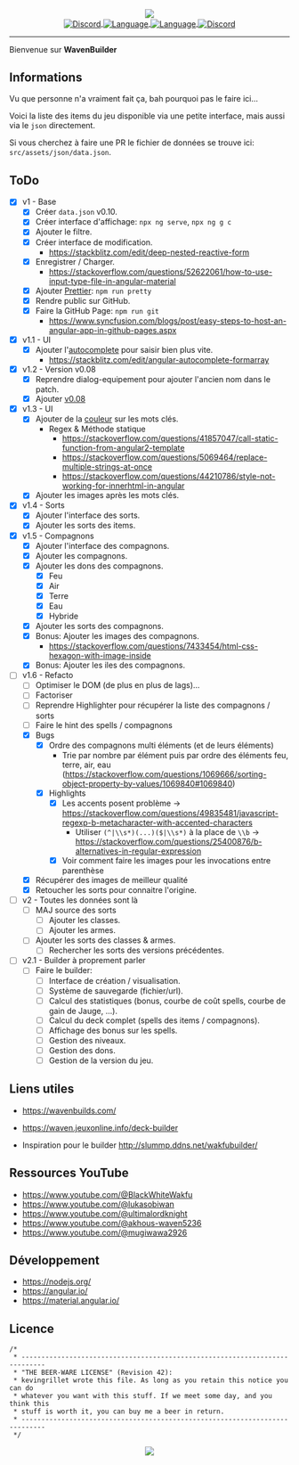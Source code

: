 <div align="center">
   <a href="https://github.com/kyechan99/capsule-render">
      <img align="center" src="https://capsule-render.vercel.app/api?type=waving&color=gradient&height=250&section=header&text=WavenBuilder&fontAlignY=30&fontSize=80" />
   </a>
   <br>
   <a href="https://discord.gg/scdUu3SUQm">
      <img align="center" alt="Discord" src="https://img.shields.io/badge/Licence-GPLv3-blue.svg?logo=gnu" />
   </a>
   <a href="https://www.typescriptlang.org/">
      <img align="center" alt="Language" src="https://img.shields.io/badge/Language-TypeScript-0076c6?logo=typescript&logoColor=0076c6" />
   </a>
   <a href="https://angular.io/">
      <img align="center" alt="Language" src="https://img.shields.io/badge/Framework-Angular_15-dd0031?logo=angular&logoColor=dd0031" />
   </a>
   <a href="https://discord.gg/scdUu3SUQm">
      <img align="center" alt="Discord" src="https://img.shields.io/discord/914218630214983730?label=Discord&logo=Discord" />
   </a>
   <hr>
</div>

Bienvenue sur **WavenBuilder**

## Informations

Vu que personne n'a vraiment fait ça, bah pourquoi pas le faire ici...

Voici la liste des items du jeu disponible via une petite interface, mais aussi via le `json` directement.

Si vous cherchez à faire une PR le fichier de données se trouve ici: `src/assets/json/data.json`.

## ToDo

- [x] v1 - Base
  - [x] Créer `data.json` v0.10.
  - [x] Créer interface d'affichage: `npx ng serve`, `npx ng g c`
  - [x] Ajouter le filtre.
  - [x] Créer interface de modification.
    - <https://stackblitz.com/edit/deep-nested-reactive-form>
  - [x] Enregistrer / Charger.
    - <https://stackoverflow.com/questions/52622061/how-to-use-input-type-file-in-angular-material>
  - [x] Ajouter [Prettier](<https://prettier.io/>): `npm run pretty`
  - [x] Rendre public sur GitHub.
  - [x] Faire la GitHub Page: `npm run git`
    - <https://www.syncfusion.com/blogs/post/easy-steps-to-host-an-angular-app-in-github-pages.aspx>
- [x] v1.1 - UI
  - [x] Ajouter l'[autocomplete](<https://material.angular.io/components/autocomplete/overview>) pour saisir bien plus vite.
    - <https://stackblitz.com/edit/angular-autocomplete-formarray>
- [x] v1.2 - Version v0.08
  - [x] Reprendre dialog-equipement pour ajouter l'ancien nom dans le patch.
  - [x] Ajouter [v0.08](<https://forum.waven-game.com/fr/4-discussions-generales/1413-encyclopedie-objets-8>)
- [x] v1.3 - UI
  - [x] Ajouter de la [couleur](https://www.codeproject.com/Questions/1163473/Find-a-word-in-text-and-change-the-color) sur les mots clés.
    - Regex & Méthode statique
      - <https://stackoverflow.com/questions/41857047/call-static-function-from-angular2-template>
      - <https://stackoverflow.com/questions/5069464/replace-multiple-strings-at-once>
      - <https://stackoverflow.com/questions/44210786/style-not-working-for-innerhtml-in-angular>
  - [x] Ajouter les images après les mots clés.
- [x] v1.4 - Sorts
  - [x] Ajouter l'interface des sorts.
  - [x] Ajouter les sorts des items.
- [x] v1.5 - Compagnons
  - [x] Ajouter l'interface des compagnons.
  - [x] Ajouter les compagnons.
  - [x] Ajouter les dons des compagnons.
    - [x] Feu
    - [x] Air
    - [x] Terre
    - [x] Eau
    - [x] Hybride
  - [x] Ajouter les sorts des compagnons.
  - [x] Bonus: Ajouter les images des compagnons.
    - <https://stackoverflow.com/questions/7433454/html-css-hexagon-with-image-inside>
  - [x] Bonus: Ajouter les iles des compagnons.
- [ ] v1.6 - Refacto
  - [ ] Optimiser le DOM (de plus en plus de lags)...
  - [ ] Factoriser
  - [ ] Reprendre Highlighter pour récupérer la liste des compagnons / sorts
  - [ ] Faire le hint des spells / compagnons
  - [x] Bugs
    - [x] Ordre des compagnons multi éléments (et de leurs éléments)
      - Trie par nombre par élément puis par ordre des éléments feu, terre, air, eau (<https://stackoverflow.com/questions/1069666/sorting-object-property-by-values/1069840#1069840>)
    - [x] Highlights
      - [x] Les accents posent problème -> <https://stackoverflow.com/questions/49835481/javascript-regexp-b-metacharacter-with-accented-characters>
        - Utiliser `(^|\\s*)(...)($|\\s*)` à la place de `\\b` -> <https://stackoverflow.com/questions/25400876/b-alternatives-in-regular-expression>
      - [x] Voir comment faire les images pour les invocations entre parenthèse
  - [x] Récupérer des images de meilleur qualité
  - [x] Retoucher les sorts pour connaitre l'origine.
- [ ] v2 - Toutes les données sont là
  - [ ] MAJ source des sorts
    - [ ] Ajouter les classes.
    - [ ] Ajouter les armes.
  - [ ] Ajouter les sorts des classes & armes.
    - [ ] Rechercher les sorts des versions précédentes.
- [ ] v2.1 - Builder à proprement parler
  - [ ] Faire le builder:
    - [ ] Interface de création / visualisation.
    - [ ] Système de sauvegarde (fichier/url).
    - [ ] Calcul des statistiques (bonus, courbe de coût spells, courbe de gain de Jauge, ...).
    - [ ] Calcul du deck complet (spells des items / compagnons).
    - [ ] Affichage des bonus sur les spells.
    - [ ] Gestion des niveaux.
    - [ ] Gestion des dons.
    - [ ] Gestion de la version du jeu.

## Liens utiles

- <https://wavenbuilds.com/>
- <https://waven.jeuxonline.info/deck-builder>

- Inspiration pour le builder <http://slummp.ddns.net/wakfubuilder/>

## Ressources YouTube

- <https://www.youtube.com/@BlackWhiteWakfu>
- <https://www.youtube.com/@lukasobiwan>
- <https://www.youtube.com/@ultimalordknight>
- <https://www.youtube.com/@akhous-waven5236>
- <https://www.youtube.com/@mugiwawa2926>

## Développement

- <https://nodejs.org/>
- <https://angular.io/>
- <https://material.angular.io/>

## Licence

```text
/*
 * ----------------------------------------------------------------------------
 * "THE BEER-WARE LICENSE" (Revision 42):
 * kevingrillet wrote this file. As long as you retain this notice you can do
 * whatever you want with this stuff. If we meet some day, and you think this
 * stuff is worth it, you can buy me a beer in return.
 * ----------------------------------------------------------------------------
 */
```

<div align="center">
   <a href="https://github.com/kyechan99/capsule-render">
      <img align="center" src="https://capsule-render.vercel.app/api?section=footer&type=waving&color=gradient&height=100" />
   </a>
</div>
